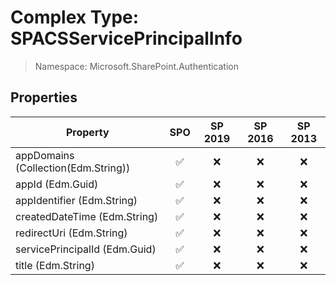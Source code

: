 # Complex Type: SPACSServicePrincipalInfo

> Namespace: Microsoft.SharePoint.Authentication

## Properties

Property | SPO | SP 2019 | SP 2016 | SP 2013
----------|:---:|:-------:|:-------:|:-------:
appDomains (Collection(Edm.String)) | ✅ | ❌ | ❌ | ❌
appId (Edm.Guid) | ✅ | ❌ | ❌ | ❌
appIdentifier (Edm.String) | ✅ | ❌ | ❌ | ❌
createdDateTime (Edm.String) | ✅ | ❌ | ❌ | ❌
redirectUri (Edm.String) | ✅ | ❌ | ❌ | ❌
servicePrincipalId (Edm.Guid) | ✅ | ❌ | ❌ | ❌
title (Edm.String) | ✅ | ❌ | ❌ | ❌